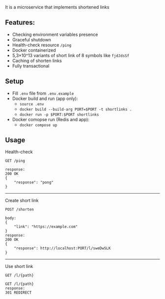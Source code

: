 It is a microservice that implements shortened links

## Features:

- Checking environment variables presence
- Graceful shutdown
- Health-check resource `/ping`
- Docker containerized
- 5,3×10^13 variants of short link of 8 symbols like `fjdJdsSf`
- Caching of shorten links
- Fully transactional

## Setup
- Fill `.env` file from `.env.example`
- Docker build and run (app only):
    - `source .env`
    - `docker build --build-arg PORT=$PORT -t shortlinks .`
    - `docker run -p $PORT:$PORT shortlinks`
- Docker comopse run (Redis and app):
    - `docker compose up`

## Usage
Health-check

`GET /ping`

```
response:
200 OK
{
    "response": "pong"
}
```
___
Create short link

`POST /shorten`

```
body:
{
    "link": "https://example.com"
}
response:
200 OK
{
    "response": http://localhost:PORT/l/sweDwSLK
}
```
___
Use short link

`GET /l/{path}`

```
GET /l/{path}
response:
301 REDIRECT
```

